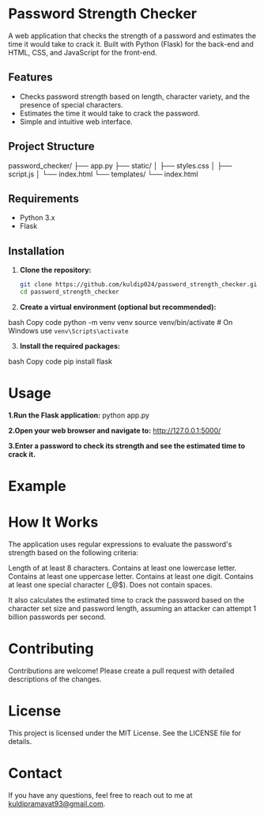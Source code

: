 # Password Strength Checker

A web application that checks the strength of a password and estimates the time it would take to crack it. Built with Python (Flask) for the back-end and HTML, CSS, and JavaScript for the front-end.

## Features

- Checks password strength based on length, character variety, and the presence of special characters.
- Estimates the time it would take to crack the password.
- Simple and intuitive web interface.

## Project Structure
password_checker/
├── app.py
├── static/
│ ├── styles.css
│ ├── script.js
│ └── index.html
└── templates/
└── index.html


## Requirements

- Python 3.x
- Flask

## Installation

1. **Clone the repository:**

   ```bash
   git clone https://github.com/kuldip024/password_strength_checker.git
   cd password_strength_checker
2. **Create a virtual environment (optional but recommended):**

bash
Copy code
python -m venv venv
source venv/bin/activate  # On Windows use `venv\Scripts\activate`

3. **Install the required packages:**

bash
Copy code
pip install flask

# Usage

**1.Run the Flask application:**
  python app.py

**2.Open your web browser and navigate to:**
  http://127.0.0.1:5000/

**3.Enter a password to check its strength and see the estimated time to crack it.**

# Example

# How It Works
The application uses regular expressions to evaluate the password's strength based on the following criteria:

Length of at least 8 characters.
Contains at least one lowercase letter.
Contains at least one uppercase letter.
Contains at least one digit.
Contains at least one special character (_@$).
Does not contain spaces.

It also calculates the estimated time to crack the password based on the character set size and password length, assuming an attacker can attempt 1 billion passwords per second.

# Contributing
Contributions are welcome! Please create a pull request with detailed descriptions of the changes.

# License
This project is licensed under the MIT License. See the LICENSE file for details.

# Contact
If you have any questions, feel free to reach out to me at kuldipramavat93@gmail.com.
